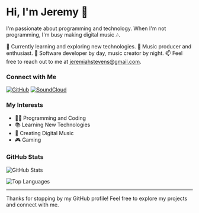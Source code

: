 # Hi, I'm Jeremy 👋

I'm passionate about programming and technology. When I'm not programming, I'm busy making digital music 🎶.

🌱 Currently learning and exploring new technologies.
🎵 Music producer and enthusiast.
💼 Software developer by day, music creator by night.
📫 Feel free to reach out to me at jeremiahstevens@gmail.com.

### Connect with Me

[![GitHub](https://img.shields.io/github/followers/jeremystevens?label=Follow&style=social)](https://github.com/jeremystevens)
[![SoundCloud](https://img.shields.io/badge/SoundCloud-Follow-orange)](https://soundcloud.com/jstevens650)

### My Interests

- 👨‍💻 Programming and Coding
- 📚 Learning New Technologies
- 🎵 Creating Digital Music
- 🎮 Gaming

### GitHub Stats

![GitHub Stats](https://github-readme-stats.vercel.app/api?username=jeremystevens&show_icons=true)

![Top Languages](https://github-readme-stats.vercel.app/api/top-langs/?username=jeremystevens&layout=compact)

---

Thanks for stopping by my GitHub profile! Feel free to explore my projects and connect with me.
